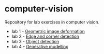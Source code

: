 # computer-vision
Repository for lab exercises in computer vision.

- lab 1 - [Geometric image deformation](https://cvunizg.github.io/lab/lab1/)
- lab 2 - [Edge and corner detection](https://cvunizg.github.io/lab/lab2/)
- lab 3 - [Object detection](https://cvunizg.github.io/lab/lab3/)
- lab 4 - [Generative modelling](https://cvunizg.github.io/lab/lab4/) 
